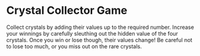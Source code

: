 # Crystal Collector Game

Collect crystals by adding their values up to the required number.
Increase your winnings by carefully sleuthing out the hidden value of the four crystals. Once you win or lose though, their values change! 
Be careful not to lose too much, or you miss out on the rare crystals.